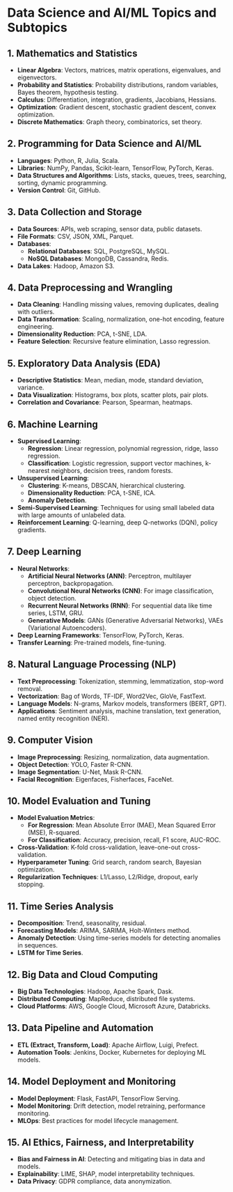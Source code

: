 
# Data Science and AI/ML Topics and Subtopics

## 1. Mathematics and Statistics

- **Linear Algebra**: Vectors, matrices, matrix operations, eigenvalues, and eigenvectors.
- **Probability and Statistics**: Probability distributions, random variables, Bayes theorem, hypothesis testing.
- **Calculus**: Differentiation, integration, gradients, Jacobians, Hessians.
- **Optimization**: Gradient descent, stochastic gradient descent, convex optimization.
- **Discrete Mathematics**: Graph theory, combinatorics, set theory.

## 2. Programming for Data Science and AI/ML

- **Languages**: Python, R, Julia, Scala.
- **Libraries**: NumPy, Pandas, Scikit-learn, TensorFlow, PyTorch, Keras.
- **Data Structures and Algorithms**: Lists, stacks, queues, trees, searching, sorting, dynamic programming.
- **Version Control**: Git, GitHub.

## 3. Data Collection and Storage

- **Data Sources**: APIs, web scraping, sensor data, public datasets.
- **File Formats**: CSV, JSON, XML, Parquet.
- **Databases**:
  - **Relational Databases**: SQL, PostgreSQL, MySQL.
  - **NoSQL Databases**: MongoDB, Cassandra, Redis.
- **Data Lakes**: Hadoop, Amazon S3.

## 4. Data Preprocessing and Wrangling

- **Data Cleaning**: Handling missing values, removing duplicates, dealing with outliers.
- **Data Transformation**: Scaling, normalization, one-hot encoding, feature engineering.
- **Dimensionality Reduction**: PCA, t-SNE, LDA.
- **Feature Selection**: Recursive feature elimination, Lasso regression.

## 5. Exploratory Data Analysis (EDA)

- **Descriptive Statistics**: Mean, median, mode, standard deviation, variance.
- **Data Visualization**: Histograms, box plots, scatter plots, pair plots.
- **Correlation and Covariance**: Pearson, Spearman, heatmaps.

## 6. Machine Learning

- **Supervised Learning**:
  - **Regression**: Linear regression, polynomial regression, ridge, lasso regression.
  - **Classification**: Logistic regression, support vector machines, k-nearest neighbors, decision trees, random forests.
- **Unsupervised Learning**:
  - **Clustering**: K-means, DBSCAN, hierarchical clustering.
  - **Dimensionality Reduction**: PCA, t-SNE, ICA.
  - **Anomaly Detection**.
- **Semi-Supervised Learning**: Techniques for using small labeled data with large amounts of unlabeled data.
- **Reinforcement Learning**: Q-learning, deep Q-networks (DQN), policy gradients.

## 7. Deep Learning
- **Neural Networks**:
  - **Artificial Neural Networks (ANN)**: Perceptron, multilayer perceptron, backpropagation.
  - **Convolutional Neural Networks (CNN)**: For image classification, object detection.
  - **Recurrent Neural Networks (RNN)**: For sequential data like time series, LSTM, GRU.
  - **Generative Models**: GANs (Generative Adversarial Networks), VAEs (Variational Autoencoders).
- **Deep Learning Frameworks**: TensorFlow, PyTorch, Keras.
- **Transfer Learning**: Pre-trained models, fine-tuning.

## 8. Natural Language Processing (NLP)

- **Text Preprocessing**: Tokenization, stemming, lemmatization, stop-word removal.
- **Vectorization**: Bag of Words, TF-IDF, Word2Vec, GloVe, FastText.
- **Language Models**: N-grams, Markov models, transformers (BERT, GPT).
- **Applications**: Sentiment analysis, machine translation, text generation, named entity recognition (NER).

## 9. Computer Vision

- **Image Preprocessing**: Resizing, normalization, data augmentation.
- **Object Detection**: YOLO, Faster R-CNN.
- **Image Segmentation**: U-Net, Mask R-CNN.
- **Facial Recognition**: Eigenfaces, Fisherfaces, FaceNet.

## 10. Model Evaluation and Tuning

- **Model Evaluation Metrics**:
  - **For Regression**: Mean Absolute Error (MAE), Mean Squared Error (MSE), R-squared.
  - **For Classification**: Accuracy, precision, recall, F1 score, AUC-ROC.
- **Cross-Validation**: K-fold cross-validation, leave-one-out cross-validation.
- **Hyperparameter Tuning**: Grid search, random search, Bayesian optimization.
- **Regularization Techniques**: L1/Lasso, L2/Ridge, dropout, early stopping.

## 11. Time Series Analysis

- **Decomposition**: Trend, seasonality, residual.
- **Forecasting Models**: ARIMA, SARIMA, Holt-Winters method.
- **Anomaly Detection**: Using time-series models for detecting anomalies in sequences.
- **LSTM for Time Series**.

## 12. Big Data and Cloud Computing

- **Big Data Technologies**: Hadoop, Apache Spark, Dask.
- **Distributed Computing**: MapReduce, distributed file systems.
- **Cloud Platforms**: AWS, Google Cloud, Microsoft Azure, Databricks.

## 13. Data Pipeline and Automation

- **ETL (Extract, Transform, Load)**: Apache Airflow, Luigi, Prefect.
- **Automation Tools**: Jenkins, Docker, Kubernetes for deploying ML models.

## 14. Model Deployment and Monitoring

- **Model Deployment**: Flask, FastAPI, TensorFlow Serving.
- **Model Monitoring**: Drift detection, model retraining, performance monitoring.
- **MLOps**: Best practices for model lifecycle management.

## 15. AI Ethics, Fairness, and Interpretability

- **Bias and Fairness in AI**: Detecting and mitigating bias in data and models.
- **Explainability**: LIME, SHAP, model interpretability techniques.
- **Data Privacy**: GDPR compliance, data anonymization.
